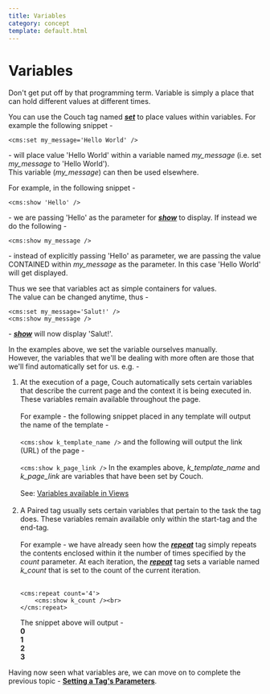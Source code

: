 ```yaml
---
title: Variables
category: concept
template: default.html
---
```


# Variables

Don't get put off by that programming term. Variable is simply a place that can hold different values at different times.

You can use the Couch tag named [_**set**_](../../tags-reference/set.html) to place values within variables. For example the following snippet -

```
<cms:set my_message='Hello World' />
```

\- will place value 'Hello World' within a variable named _my\_message_ (i.e. set _my\_message_ to 'Hello World').<br/>
This variable (_my\_message_) can then be used elsewhere.

For example, in the following snippet -

```
<cms:show 'Hello' />
```

\- we are passing 'Hello' as the parameter for [_**show**_](../../tags-reference/show.html) to display. If instead we do the following -

```
<cms:show my_message />
```

\- instead of explicitly passing 'Hello' as parameter, we are passing the value CONTAINED within _my\_message_ as the parameter. In this case 'Hello World' will get displayed.

Thus we see that variables act as simple containers for values.<br/>
The value can be changed anytime, thus -

```
<cms:set my_message='Salut!' />
<cms:show my_message />
```

\- [_**show**_](../../tags-reference/show.html) will now display 'Salut!'.

In the examples above, we set the variable ourselves manually.<br/>
However, the variables that we'll be dealing with more often are those that we'll find automatically set for us. e.g. -

1.  At the execution of a page, Couch automatically sets certain variables that describe the current page and the context it is being executed in. These variables remain available throughout the page.<br/>
    <br/>
    For example - the following snippet placed in any template will output the name of the template -<br/>
    <br/>
    ```<cms:show k_template_name />```
    and the following will output the link (URL) of the page -<br/>
    <br/>
    ```<cms:show k_page_link />```
    In the examples above, _k\_template\_name_ and _k\_page\_link_ are variables that have been set by Couch.<br/>
    <br/>
    See: [Variables available in Views](../variables-in-views.html)<br/><br/>
2.  A Paired tag usually sets certain variables that pertain to the task the tag does. These variables remain available only within the start-tag and the end-tag.<br/>
    <br/>
    For example - we have already seen how the [_**repeat**_](../../tags-reference/repeat.html) tag simply repeats the contents enclosed within it the number of times specified by the _count_ parameter. At each iteration, the [_**repeat**_](../../tags-reference/repeat.html) tag sets a variable named _k\_count_ that is set to the count of the current iteration.<br/>
    <br/>
    ```
    <cms:repeat count='4'>
        <cms:show k_count /><br>
    </cms:repeat>
    ```
    The snippet above will output -<br/>
    **0**<br/>
    **1**<br/>
    **2**<br/>
    **3**<br/>

Having now seen what variables are, we can move on to complete the previous topic - [**Setting a Tag's Parameters**](../setting-parameters.html).
